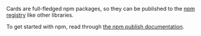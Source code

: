 Cards are full-fledged npm packages, so they can be published to the [npm registry](https://www.npmjs.com/) like other libraries.

To get started with npm, read through [the npm publish documentation](https://docs.npmjs.com/cli/publish).
